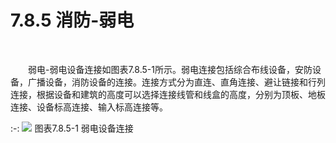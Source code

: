 # 7.8.5 消防\-弱电
<br/>

&emsp;&emsp;弱电\-弱电设备连接如图表7.8.5-1所示。弱电连接包括综合布线设备，安防设备，广播设备，消防设备的连接。连接方式分为直连、直角连接、避让链接和行列连接，根据设备和建筑的高度可以选择连接线管和线盒的高度，分别为顶板、地板连接、设备标高连接、输入标高连接等。

:-: ![](.topwrite/assets/image_1659688239174.png)
图表7.8.5-1 弱电设备连接